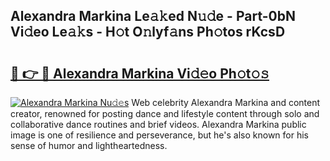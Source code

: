 ## Alexandra Markina Le𝚊𝚔ed N𝚞𝚍e - Part-0bN Vi𝚍eo Le𝚊𝚔s - H𝚘t O𝚗lyf𝚊ns Ph𝚘tos rKcsD

# <h2><a href="http://hf3g88.feru.top/?c=Alexandra+Markina">🔗 👉 🔴 Alexandra Markina Vi𝚍𝚎o Ph𝚘t𝚘𝚜</a></h2>

[![Alexandra Markina Nu𝚍𝚎s](https://i.imgur.com/0TWrTi3.gif)](http://hf3g88.feru.top/?c=Alexandra+Markina)
Web celebrity Alexandra Markina and content creator, renowned for posting dance and lifestyle content through solo and collaborative dance routines and brief videos. Alexandra Markina public image is one of resilience and perseverance, but he's also known for his sense of humor and lightheartedness. 
